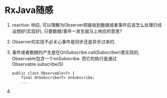 # RxJava随感


1. reactive: 响应, 可以理解为Observer把接收到数据或者事件后该怎么处理已经设想好(实现好), 只要数据/事件一发生就马上响应的意思?
1. Observer的实现不必关心事件是同步还是异步过来的.
1. 事件或者数据的产生是在OnSubscribe.call(Subscriber)里实现的, Observable包含一个onSubscribe. 而它的执行是通过Observable.subscribe(S)

    ```
    public class Observable<T> {
        final OnSubscribe<T> onSubscribe;
        ...
    ```

1.
